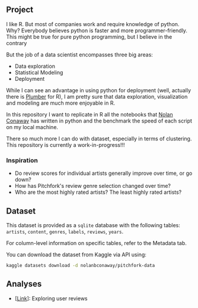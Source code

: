 ## Project 

I like R. 
But most of companies work and require knowledge of python. Why? Everybody believes python is faster and more programmer-friendly. 
This might be true for pure python programming, but I believe in the contrary 


But the job of a data scientist encompasses three big areas:

* Data exploration
* Statistical Modeling
* Deployment

While I can see an advantage in using python for deployment (well, actually there is [Plumber](https://github.com/trestletech/plumber) for R), I am pretty sure that data exploration, visualization and modeling are much more enjoyable in R.

In this repository I want to replicate in R all the notebooks that [Nolan Conaway](https://github.com/nolanbconaway/pitchfork-data) has written in python and the benchmark the speed of each script on my local machine. 

There so much more I can do with dataset, especially in terms of clustering. 
This repository is currently a work-in-progress!!!

### Inspiration

* Do review scores for individual artists generally improve over time, or go down?
* How has Pitchfork's review genre selection changed over time?
* Who are the most highly rated artists? The least highly rated artists?

## Dataset

This dataset is provided as a `sqlite` database with the following tables: `artists`, `content`, `genres`, `labels`, `reviews`, `years`. 

For column-level information on specific tables, refer to the Metadata tab.

You can download the dataset from Kaggle via API using: 

``` bash
kaggle datasets download -d nolanbconaway/pitchfork-data
```

## Analyses

* [[Link](https://github.com/nolanbconaway/pitchfork-data/blob/master/notebooks/review-score-exploration.ipynb)]: Exploring user reviews